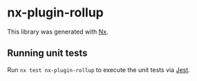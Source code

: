 # nx-plugin-rollup

This library was generated with [Nx](https://nx.dev).

## Running unit tests

Run `nx test nx-plugin-rollup` to execute the unit tests via [Jest](https://jestjs.io).
